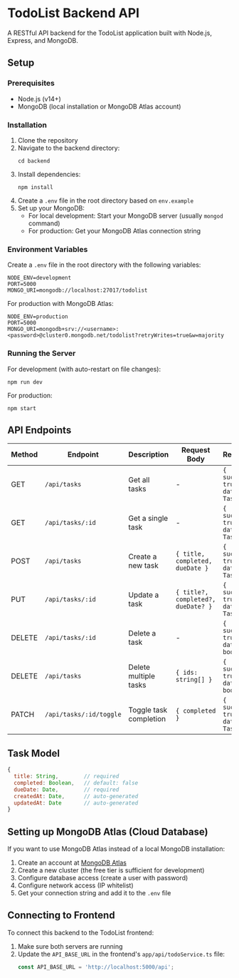 # TodoList Backend API

A RESTful API backend for the TodoList application built with Node.js, Express, and MongoDB.

## Setup

### Prerequisites

- Node.js (v14+)
- MongoDB (local installation or MongoDB Atlas account)

### Installation

1. Clone the repository
2. Navigate to the backend directory:
   ```
   cd backend
   ```
3. Install dependencies:
   ```
   npm install
   ```
4. Create a `.env` file in the root directory based on `env.example`
5. Set up your MongoDB:
   - For local development: Start your MongoDB server (usually `mongod` command)
   - For production: Get your MongoDB Atlas connection string

### Environment Variables

Create a `.env` file in the root directory with the following variables:

```
NODE_ENV=development
PORT=5000
MONGO_URI=mongodb://localhost:27017/todolist
```

For production with MongoDB Atlas:
```
NODE_ENV=production
PORT=5000
MONGO_URI=mongodb+srv://<username>:<password>@cluster0.mongodb.net/todolist?retryWrites=true&w=majority
```

### Running the Server

For development (with auto-restart on file changes):
```
npm run dev
```

For production:
```
npm start
```

## API Endpoints

| Method | Endpoint | Description | Request Body | Response |
|--------|----------|-------------|--------------|----------|
| GET | `/api/tasks` | Get all tasks | - | `{ success: true, data: Task[] }` |
| GET | `/api/tasks/:id` | Get a single task | - | `{ success: true, data: Task }` |
| POST | `/api/tasks` | Create a new task | `{ title, completed, dueDate }` | `{ success: true, data: Task }` |
| PUT | `/api/tasks/:id` | Update a task | `{ title?, completed?, dueDate? }` | `{ success: true, data: Task }` |
| DELETE | `/api/tasks/:id` | Delete a task | - | `{ success: true, data: boolean }` |
| DELETE | `/api/tasks` | Delete multiple tasks | `{ ids: string[] }` | `{ success: true, data: boolean }` |
| PATCH | `/api/tasks/:id/toggle` | Toggle task completion | `{ completed }` | `{ success: true, data: Task }` |

## Task Model

```javascript
{
  title: String,        // required
  completed: Boolean,   // default: false
  dueDate: Date,        // required
  createdAt: Date,      // auto-generated
  updatedAt: Date       // auto-generated
}
```

## Setting up MongoDB Atlas (Cloud Database)

If you want to use MongoDB Atlas instead of a local MongoDB installation:

1. Create an account at [MongoDB Atlas](https://www.mongodb.com/cloud/atlas)
2. Create a new cluster (the free tier is sufficient for development)
3. Configure database access (create a user with password)
4. Configure network access (IP whitelist)
5. Get your connection string and add it to the `.env` file

## Connecting to Frontend

To connect this backend to the TodoList frontend:

1. Make sure both servers are running
2. Update the `API_BASE_URL` in the frontend's `app/api/todoService.ts` file:
   ```javascript
   const API_BASE_URL = 'http://localhost:5000/api';
   ``` 